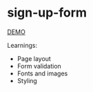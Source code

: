 # sign-up-form

[DEMO](https://zhna123.github.io/sign-up-form/)

Learnings:
* Page layout
* Form validation
* Fonts and images
* Styling
